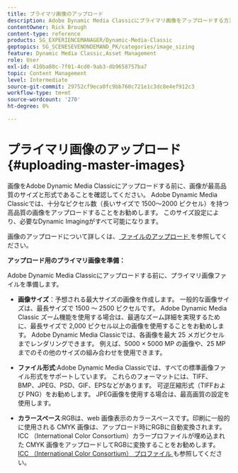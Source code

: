 ```yaml
---
title: プライマリ画像のアップロード
description: Adobe Dynamic Media Classicにプライマリ画像をアップロードする方法を説明します。
contentOwner: Rick Brough
content-type: reference
products: SG_EXPERIENCEMANAGER/Dynamic-Media-Classic
geptopics: SG_SCENESEVENONDEMAND_PK/categories/image_sizing
feature: Dynamic Media Classic,Asset Management
role: User
exl-id: 410ba80c-7f01-4cd0-9ab3-db9658757ba7
topic: Content Management
level: Intermediate
source-git-commit: 29752cf9eca0fc9bb760c721e1c3dc8e4ef912c3
workflow-type: tm+mt
source-wordcount: '270'
ht-degree: 0%

---
```


# プライマリ画像のアップロード{#uploading-master-images}

画像をAdobe Dynamic Media Classicにアップロードする前に、画像が最高品質のサイズと形式であることを確認してください。 Adobe Dynamic Media Classicでは、十分なピクセル数（長いサイズで 1500～2000 ピクセル）を持つ高品質の画像をアップロードすることをお勧めします。 このサイズ設定により、必要なDynamic Imagingがすべて可能になります。

画像のアップロードについて詳しくは、[ ファイルのアップロード ](uploading-files.md#uploading_files) を参照してください。

**アップロード用のプライマリ画像を準備：**

Adobe Dynamic Media Classicにアップロードする前に、プライマリ画像ファイルを準備します。

* **画像サイズ**：予想される最大サイズの画像を作成します。 一般的な画像サイズは、最長サイズで 1500 ～ 2500 ピクセルです。 Adobe Dynamic Media Classic ズーム機能を使用する場合は、最適なズーム詳細を実現するために、最長サイズで 2,000 ピクセル以上の画像を使用することをお勧めします。 Adobe Dynamic Media Classicでは、各画像を最大 25 メガピクセルまでレンダリングできます。 例えば、5000 × 5000 MP の画像や、25 MP までのその他のサイズの組み合わせを使用できます。

* **ファイル形式**:Adobe Dynamic Media Classicでは、すべての標準画像ファイル形式をサポートしています。 これらのフォーマットには、TIFF、BMP、JPEG、PSD、GIF、EPSなどがあります。 可逆圧縮形式（TIFFおよび PNG）をお勧めします。 JPEG画像を使用する場合は、最高画質の設定を使用します。

* **カラースペース**:RGBは、web 画像表示のカラースペースです。印刷に一般的に使用される CMYK 画像は、アップロード時にRGBに自動変換されます。 ICC （International Color Consortium）カラープロファイルが埋め込まれた CMYK 画像をアップロードしてRGBに変換することをお勧めします。 [ICC （International Color Consortium） プロファイル ](/help/using/icc-profiles.md) も参照してください。
